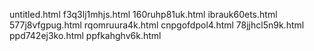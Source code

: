 untitled.html
f3q3lj1mhjs.html
160ruhp81uk.html
ibrauk60ets.html
577j8vfgpug.html
rqomruura4k.html
cnpgofdpol4.html
78jjhcl5n9k.html
ppd742ej3ko.html
ppfkahghv6k.html